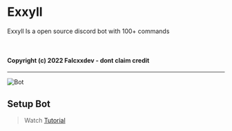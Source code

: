 # Exxyll 
<p> Exxyll Is a open source discord bot with 100+ commands</p><br>

#### Copyright (c) 2022 Falcxxdev - dont claim credit
***
![Bot](https://cdn.discordapp.com/attachments/939057280740114472/1074344189262839868/Sparkle_8.png)

## Setup Bot
> Watch [Tutorial](https://youtu.be/O9rKANso_wQ)


